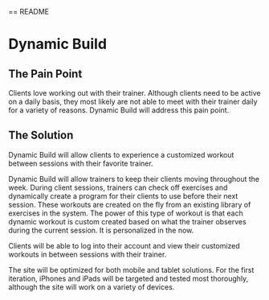 == README

<h1>Dynamic Build</h1>

<h2>The Pain Point</h2>
<p>Clients love working out with their trainer. Although clients need to be active on a daily basis, they most likely are not able to meet with their trainer daily for a variety of reasons. Dynamic Build will address this pain point.</p>

<h2>The Solution</h2>
<p>Dynamic Build will allow clients to experience a customized workout between sessions with their favorite trainer.</p>
<p>Dynamic Build will allow trainers to keep their clients moving throughout the week. During client sessions, trainers can check off exercises and dynamically create a program for their clients to use before their next session. These workouts are created on the fly from an existing library of exercises in the system. The power of this type of workout is that each dynamic workout is custom created based on what the trainer observes during the current session. It is personalized in the now.</p>
<p>Clients will be able to log into their account and view their customized workouts in between sessions with their trainer.</p>
<p>The site will be optimized for both mobile and tablet solutions. For the first iteration, iPhones and iPads will be targeted and tested most thoroughly, although the site will work on a variety of devices.</p>
